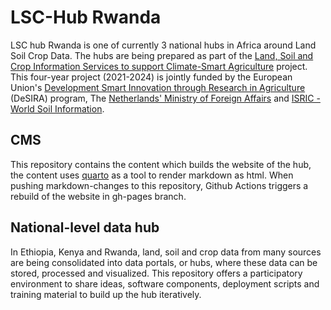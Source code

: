 # LSC-Hub Rwanda

LSC hub Rwanda is one of currently 3 national hubs in Africa around Land Soil Crop Data. The hubs are being prepared as part of the [Land, Soil and Crop Information Services to support Climate-Smart Agriculture](https://lsc-hubs.org) project.
This four-year project (2021-2024) is jointly funded by the European Union's [Development Smart Innovation through Research in Agriculture](https://international-partnerships.ec.europa.eu/policies/programming/programmes/desira-development-smart-innovation-through-research-agriculture_en)
(DeSIRA) program, The [Netherlands' Ministry of Foreign Affairs](https://www.government.nl/ministries/ministry-of-foreign-affairs) and [ISRIC - World Soil Information](https://isric.org).

## CMS

This repository contains the content which builds the website of the hub, the content uses [quarto](https://quarto.org/) as a tool to render markdown as html. When pushing markdown-changes to this repository, Github Actions triggers a rebuild of the website in gh-pages branch. 

## National-level data hub

In Ethiopia, Kenya and Rwanda, land, soil and crop data from many sources are being consolidated into data portals, or hubs, where these data can be stored, processed and visualized. 
This repository offers a participatory environment to share ideas, software components, deployment scripts and training material to build up the hub iteratively.
